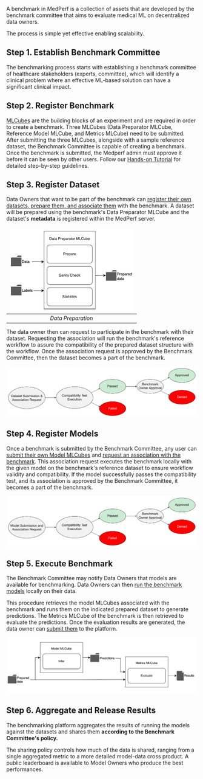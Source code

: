 <!-- # MedPerf Benchmarking Workflow

![](./images/full_diagram.PNG) -->

<!-- ## Creating a User

Currently, the MedPerf administration is the only one able to create users, controlling access to the system and permissions to own a benchmark. For example, if a hospital (Data Owner), a model owner, or a benchmark committee wants to have access to MedPerf, they need to contact the MedPerf administrator to add a user. -->


<style>
td, th {
   border: none!important;
}
</style>


A benchmark in MedPerf is a collection of assets that are developed by the benchmark committee that aims to evaluate medical ML on decentralized data owners.

The process is simple yet effective enabling scalability.

## Step 1. Establish Benchmark Committee

The benchmarking process starts with establishing a benchmark committee of healthcare stakeholders (experts, committee), which will identify a clinical problem where an effective ML-based solution can have a significant clinical impact.

<!-- ## Step 2. Recruit Data and Model Owners

The benchmark committee recruits Data Owners and Model Owners either by inviting trusted parties or by making an open call for participation. A higher number of dataset providers recruited can maximize diversity on a global scale. -->

## Step 2. Register Benchmark

[MLCubes](mlcubes/mlcubes.md) are the building blocks of an experiment and are required in order to create a benchmark. Three MLCubes (Data Preparator MLCube, Reference Model MLCube, and Metrics MLCube) need to be submitted. After submitting the three MLCubes, alongside with a sample reference dataset, the Benchmark Committee is capable of creating a benchmark. Once the benchmark is submitted, the Medperf admin must approve it before it can be seen by other users. Follow our [Hands-on Tutorial](getting_started/benchmark_owner_demo.md) for detailed step-by-step guidelines.

## Step 3. Register Dataset

Data Owners that want to be part of the benchmark can [register their own datasets, prepare them, and associate them](getting_started/data_owner_demo.md) with the benchmark. A dataset will be prepared using the benchmark's Data Preparator MLCube and the dataset's **metadata** is registered within the MedPerf server.

| ![flow_preparation.gif](images/flow_preparation_association_folders.PNG) | 
|:--:| 
| *Data Preparation* |


The data owner then can request to participate in the benchmark with their dataset. Requesting the association will run the benchmark's reference workflow to assure the compatibility of the prepared dataset structure with the workflow. Once the association request is approved by the Benchmark Committee, then the dataset becomes a part of the benchmark.

![](./images/dataset_preparation_association.png)

## Step 4. Register Models

Once a benchmark is submitted by the Benchmark Committee, any user can [submit their own Model MLCubes](getting_started/model_owner_demo.md) and [request an association with the benchmark](getting_started/model_owner_demo.md#3-request-participation). This association request executes the benchmark locally with the given model on the benchmark's reference dataset to ensure workflow validity and compatibility. If the model successfully passes the compatibility test, and its association is approved by the Benchmark Committee, it becomes a part of the benchmark.

![](./images/submitting_associating_additional_models_1.png)

## Step 5. Execute Benchmark

The Benchmark Committee may notify Data Owners that models are available for benchmarking. Data Owners can then [run the benchmark models](getting_started/data_owner_demo.md#5-execute-the-benchmark) locally on their data.

This procedure retrieves the model MLCubes associated with the benchmark and runs them on the indicated prepared dataset to generate predictions. The Metrics MLCube of the benchmark is then retrieved to evaluate the predictions. Once the evaluation results are generated, the data owner can [submit them](getting_started/data_owner_demo.md#6-submit-a-result) to the platform.

![](./images/execution_flow_folders.PNG)

## Step 6. Aggregate and Release Results

The benchmarking platform aggregates the results of running the models against the datasets and shares them **according to the Benchmark Committee's policy.**

The sharing policy controls how much of the data is shared, ranging from a single aggregated metric to a more detailed model-data cross product. A public leaderboard is available to Model Owners who produce the best performances.
